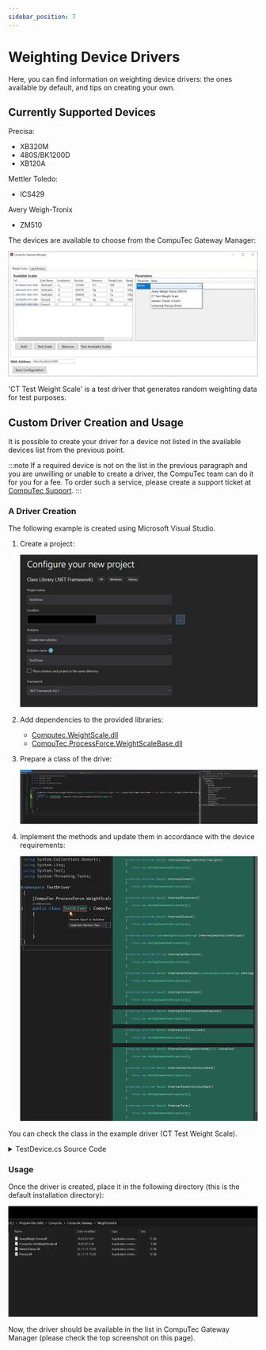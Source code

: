 ```yaml
---
sidebar_position: 7
---
```


# Weighting Device Drivers

Here, you can find information on weighting device drivers: the ones available by default, and tips on creating your own.

## Currently Supported Devices

Precisa:

- XB320M
- 480S/BK1200D
- XB120A

Mettler Toledo:

- ICS429

Avery Weigh-Tronix

- ZM510

The devices are available to choose from the CompuTec Gateway Manager:

![Gateway devices](./media/weighting-device-drivers/gateway-devices.webp)

'CT Test Weight Scale' is a test driver that generates random weighting data for test purposes.

## Custom Driver Creation and Usage

It is possible to create your driver for a device not listed in the available devices list from the previous point.

:::note
    If a required device is not on the list in the previous paragraph and you are unwilling or unable to create a driver, the CompuTec team can do it for you for a fee. To order such a service, please create a support ticket at [CompuTec Support](https://support.computec.pl).
:::

### A Driver Creation

The following example is created using Microsoft Visual Studio.

1. Create a project:

    ![Driver](./media/weighting-device-drivers/new-driver-project.webp)
2. Add dependencies to the provided libraries:

    - [Computec.WeightScale.dll](https://download.computec.one/software/pdc/libraries/CompuTec.WeightScale.dll)
    - [CompuTec.ProcessForce.WeightScaleBase.dll](https://download.computec.one/software/pdc/libraries/CompuTec.ProcessForce.WeightScaleBase.dll)
3. Prepare a class of the drive:

    ![Class preparation](./media/weighting-device-drivers/class-preparation.webp)
4. Implement the methods and update them in accordance with the device requirements:

    ![Method implementation](./media/weighting-device-drivers/method-implementation.webp)

You can check the class in the example driver (CT Test Weight Scale).

<details>
<summary>TestDevice.cs Source Code</summary>
<div>

```cs
using CompuTec.ProcessForce.WeightScaleBase;
using System.Collections.Generic;
using System.Timers;
using System;
using System.Linq;

namespace Computec.TestWeightScale
{
    [CompuTec.ProcessForce.WeightScaleBase.WeightScaleInfoAttribute("Test Weight Scale", WeightScaleComponentFullName = "CT Test Weight Scale", WeightScaleManufacturer = "CompuTec S.A.")]
    public class TestDevice : CompuTec.ProcessForce.WeightScaleBase.WeightScale
    {
        public ReadModeEnum Mode { get; private set; } = ReadModeEnum.None;
        public override event WeightReaded DataReaded;
        public bool IsConnected = false;
        public bool IsInitialize = false;
        private readonly Random random = new Random();
        Timer timer;
        private bool IsDiagnosticMode = false;
        private double valueFrom = 0;
        private double valueTo = 100;
        private double tareValue = 0;

        protected override Result InternalChangeToGetStabileWeigth()
        {
            return new Result();
        }

        protected override Result InternalConnect()
        {
            IsConnected = true;
            return new Result();
        }

        protected override Result InternalDisconnect()
        {
            IsConnected = false;
            IsInitialize = false;
            return new Result();
        }

        protected override Result InternalDispose()
        {
            IsConnected = false;
            IsInitialize = false;
            return new Result();
        }

        protected override CustomWeightScaleSettings InternalGetDefaultSettings()
        {
            var settings = new CustomWeightScaleSettings();
            settings.Parameters.Add(new CustomWeightScaleSetting() { Name = "Value from", Scope = SettingScope.Machine, Value = "0" });
            settings.Parameters.Add(new CustomWeightScaleSetting() { Name = "Value to", Scope = SettingScope.Machine, Value = "100" });
            settings.Parameters.Add(new CustomWeightScaleSetting() { Name = "Tare value", Scope = SettingScope.Machine, Value = "0" });
            return settings;
        }

        protected override string InternalGetDeviceId()
        {
            return "TEST CT Weight Scale";
        }


        protected override Result InternalInitialize(CustomWeightScaleSettings settings)
        {
            base.ChangeSettings(settings);
            double.TryParse(settings.Parameters.FirstOrDefault(p => p.Name == "Value from").Value, out valueFrom);
            double.TryParse(settings.Parameters.FirstOrDefault(p => p.Name == "Value to").Value, out valueTo);
            double.TryParse(settings.Parameters.FirstOrDefault(p => p.Name == "Tare value").Value, out tareValue);
            IsInitialize = true;
            timer = new Timer();
            timer.Interval = 1000;
            return new Result();

        }

        protected override Result InternalIsConnected()
        {
            if (IsConnected)
                return new Result();
            else
                return new Result() { Errors = new List<Error>() { new Error("Not Connected Error in Test Device") } };
        }

        protected override Result InternalIsContiniousReadEnabled()
        {
            if (Mode == ReadModeEnum.Continous)
                return new Result();
            else
                return new Result() { Errors = new List<Error>() { new Error("Continous Read Error in Test Device") } };
        }

        protected override Result InternalIsInitialized()
        {
            if (IsInitialize)
                return new Result();
            else
                return new Result() { Errors = new List<Error>() { new Error("Not Connected Error in Test Device") } };
        }

        protected override Result InternalStartContiniousRead()
        {
            Mode = ReadModeEnum.Continous;
            timer.Elapsed += Timer_Elapsed;
            timer.Start();
            return new Result();
        }

        private void Timer_Elapsed(object sender, ElapsedEventArgs e)
        {
            var next = random.NextDouble();
            WeightEvArgs tempArg = new WeightEvArgs();
            if (!IsDiagnosticMode)
            {
                tempArg.NetWeight = Math.Round((next * valueTo) + valueFrom, 2);
                tempArg.GrossWeight = tempArg.NetWeight + tareValue;
                tempArg.TarWeight = tareValue;
                tempArg.UoM = "KG";
                tempArg.TimeSignature = DateTime.Now;
                tempArg.SerialNo = "TEST DEVICE SERIAL NUMBER";
            }
            else
            {
                tempArg.SerialNo = (next * 100).ToString();
            }

            DataReaded?.Invoke(this, tempArg);
        }

        protected override Result InternalStopContiniousRead()
        {
            Mode = ReadModeEnum.None;
            timer.Stop();
            timer.Elapsed -= Timer_Elapsed;
            return new Result();
        }

        protected override Result InternalTare()
        {
            return new Result();
        }

        protected override Result InternalZero()
        {
            return new Result();
        }

        protected override Result InternalSetDiagnosticMode(bool IsEnabled)
        {
            IsDiagnosticMode = IsEnabled;
            return new Result();
        }

        public enum ReadModeEnum
        {
            Continous, SingleRead, None
        }
    }
}
```

</div>
</details>

### Usage

Once the driver is created, place it in the following directory (this is the default installation directory):

![Driver directory](./media/weighting-device-drivers/driver-directory.webp)

Now, the driver should be available in the list in CompuTec Gateway Manager (please check the top screenshot on this page).
